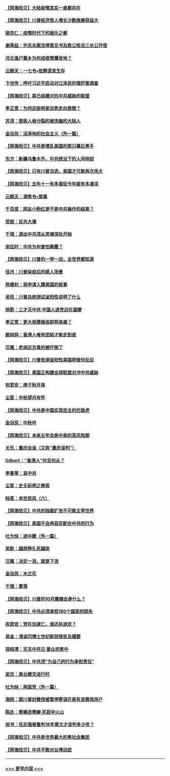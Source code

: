 #### [【网海拾贝】大陆疫情其实一直都存在](../pages/nsc993/n12473948.md?t=10150002) 
#### [【网海拾贝】川普经济惊人增长少数族裔获益大](../pages/nsc993/n12471565.md?t=10150002) 
#### [骆克仁：疫情时代下的娱乐之都](../pages/nsc993/n12471312.md?t=10150002) 
#### [谢燕益：许志永案法律意见书及致公检法三长公开信](../pages/nsc993/n12470870.md?t=10150002) 
#### [河北渔户寨乡为何成疫情爆发地？](../pages/nsc993/n12464936.md?t=10150002) 
#### [云鹤天：一七令▪依靠谎言生存](../pages/nsc993/n12470034.md?t=10150002) 
#### [卞世传：呼吁习近平启动对江泽民的俄奸案调查](../pages/nsc993/n12469722.md?t=10150002) 
#### [【网海拾贝】美已组建对抗中共威胁的联盟](../pages/nsc993/n12469018.md?t=10150002) 
#### [李正宽：为何这些明星运势走向衰颓？](../pages/nsc993/n12468730.md?t=10150002) 
#### [苏淳：那些人格分裂的被洗脑的大陆人](../pages/nsc993/n12467858.md?t=10150002) 
#### [金浴凤：沼泽地的社会主义（外一篇）](../pages/nsc993/n12467792.md?t=10150002) 
#### [【网海拾贝】中共是搅乱美国的那只幕后黑手](../pages/nsc993/n12467700.md?t=10150002) 
#### [东方：新疆乌鲁木齐，中共统治下的人间地狱](../pages/nsc993/n12466075.md?t=10150002) 
#### [【网海拾贝】只有川普当选，美国才可能再次伟大](../pages/nsc993/n12466013.md?t=10150002) 
#### [【网海拾贝】去年十一有多猖狂今年就有多凄凉](../pages/nsc993/n12463649.md?t=10150002) 
#### [云鹤天：调笑令▪禁毒](../pages/nsc993/n12462975.md?t=10150002) 
#### [千百度：网友小粉红是不是中共操作的结果？](../pages/nsc993/n12461025.md?t=10150002) 
#### [苦胆：反共大潮](../pages/nsc993/n12459469.md?t=10150002) 
#### [千瑞：退出中共须从灵魂深处开始](../pages/nsc993/n12459437.md?t=10150002) 
#### [宋征时：中共为何害怕蔡霞？](../pages/nsc993/n12459097.md?t=10150002) 
#### [【网海拾贝】川普的一举一动，全世界都知道](../pages/nsc993/n12458825.md?t=10150002) 
#### [佳月：川普染疫后的感人场景](../pages/nsc993/n12456994.md?t=10150002) 
#### [杨建利：我申请入籍美国的故事](../pages/nsc993/n12455635.md?t=10150002) 
#### [吴侃：川普总统测试呈阳性说明了什么](../pages/nsc993/n12451869.md?t=10150002) 
#### [扬箭：三才灭中共 中国人退党迫在眉睫](../pages/nsc993/n12451842.md?t=10150002) 
#### [李正宽：更大规模瘟疫即将来袭？](../pages/nsc993/n12451455.md?t=10150002) 
#### [颜纯钩：香港人唯有团结才能走到底](../pages/nsc993/n12450870.md?t=10150002) 
#### [沉雁：老胡这次真的被吓倒了](../pages/nsc993/n12449796.md?t=10150002) 
#### [【网海拾贝】川普检测呈阳性美国将做何反应](../pages/nsc993/n12449042.md?t=10150002) 
#### [【网海拾贝】美国正构建全球联盟对冲中共威胁](../pages/nsc993/n12446580.md?t=10150002) 
#### [祝君安：庚子秋月夜](../pages/nsc993/n12445870.md?t=10150002) 
#### [尘客：中秋望月有怀](../pages/nsc993/n12444632.md?t=10150002) 
#### [【网海拾贝】中共是中国实现民主的拦路虎](../pages/nsc993/n12443573.md?t=10150002) 
#### [金浴凤：中秋吟](../pages/nsc993/n12441773.md?t=10150002) 
#### [【网海拾贝】未来五年会是中美的高风险期](../pages/nsc993/n12440760.md?t=10150002) 
#### [关乐：重庆会谈（又称“重庆谈判”）](../pages/nsc993/n12437525.md?t=10150002) 
#### [Gilbert：“香港人”何去何从？](../pages/nsc993/n12435894.md?t=10150002) 
#### [李春草：哀中共](../pages/nsc993/n12435874.md?t=10150002) 
#### [尘客：史无前例之罪恶](../pages/nsc993/n12435762.md?t=10150002) 
#### [陆客：末世民风（六）](../pages/nsc993/n12435354.md?t=10150002) 
#### [【网海拾贝】中共的独裁扩张不可能主宰世界](../pages/nsc993/n12435151.md?t=10150002) 
#### [【网海拾贝】美国不会再容忍配合中共的行为](../pages/nsc993/n12433808.md?t=10150002) 
#### [吐为快：迷中醒（外一篇）](../pages/nsc993/n12433585.md?t=10150002) 
#### [吴新：越胡挣扎死越突](../pages/nsc993/n12433562.md?t=10150002) 
#### [沉雁：决定一流，就是下流](../pages/nsc993/n12432128.md?t=10150002) 
#### [金浴凤：木兰花](../pages/nsc993/n12432124.md?t=10150002) 
#### [千瑞：寥落](../pages/nsc993/n12432071.md?t=10150002) 
#### [【网海拾贝】川普的10月震撼会是什么？](../pages/nsc993/n12431624.md?t=10150002) 
#### [【网海拾贝】中共必须承担180个国家的损失](../pages/nsc993/n12428893.md?t=10150002) 
#### [祝君安：党在加速亡，谁还执迷欢？](../pages/nsc993/n12428652.md?t=10150002) 
#### [易金：浅谈闫博士世纪新冠报告及撮要](../pages/nsc993/n12426822.md?t=10150002) 
#### [郑纯清：天灭中共日 善众欢笑中](../pages/nsc993/n12426784.md?t=10150002) 
#### [【网海拾贝】中共须“为自己的行为承担责任”](../pages/nsc993/n12426067.md?t=10150002) 
#### [梁京：美台建交进行时](../pages/nsc993/n12424066.md?t=10150002) 
#### [吐为快：两面党（外一篇）](../pages/nsc993/n12424043.md?t=10150002) 
#### [海网：就川普封微信被暂停寄语在美有良微信用户](../pages/nsc993/n12424021.md?t=10150002) 
#### [陈达：寒蝉造寒蝉 死寂孕火山](../pages/nsc993/n12423958.md?t=10150002) 
#### [投书：任志强被重判18年黄文才该判多少年？](../pages/nsc993/n12423672.md?t=10150002) 
#### [【网海拾贝】中共是世界最大的黑社会集团](../pages/nsc993/n12423543.md?t=10150002) 
#### [【网海拾贝】中共不敢对台湾动武](../pages/nsc993/n12421418.md?t=10150002) 

----
#### [ >>> 更早内容 <<< ](../indexes/nsc993-earlier.md)
